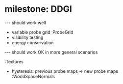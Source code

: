 # milestone: DDGI
  --- should work well

  - variable probe grid :ProbeGrid
  - visibility testing
  - energy conservation

  --- should work OK in more general scenarios

  :Textures
  - hysteresis: previous probe maps -> new probe maps
  :WorldSpaceNormals
